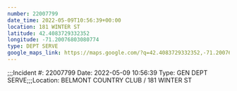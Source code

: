 ```yaml
---
number: 22007799
date_time: 2022-05-09T10:56:39+00:00
location: 181 WINTER ST
latitude: 42.4083729332352
longitude: -71.20076803080774
type: DEPT SERVE
google_maps_link: https://maps.google.com/?q=42.4083729332352,-71.20076803080774
---
```


;;;Incident #: 22007799   Date: 2022-05-09 10:56:39   Type: GEN DEPT SERVE;;;Location: BELMONT COUNTRY CLUB / 181 WINTER ST
